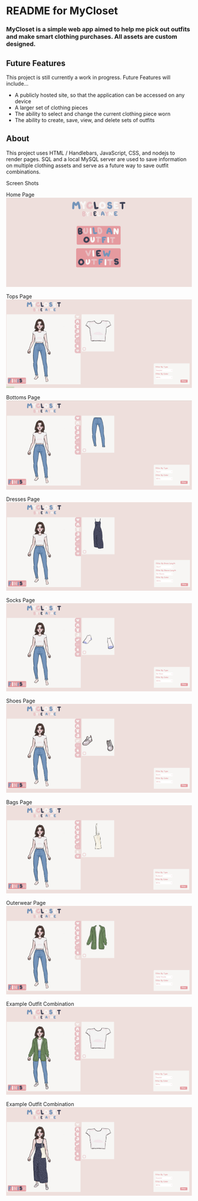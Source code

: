 # README for MyCloset
### MyCloset is a simple web app aimed to help me pick out outfits and make smart clothing purchases. All assets are custom designed. 

## Future Features
This project is still currently a work in progress. Future Features will include...
- A publicly hosted site, so that the application can be accessed on any device 
- A larger set of clothing pieces
- The ability to select and change the current clothing piece worn
- The ability to create, save, view, and delete sets of outfits

## About 
This project uses HTML / Handlebars, JavaScript, CSS, and nodejs to render pages.
SQL and a local MySQL server are used to save information on multiple clothing assets and serve as a future way to save outfit combinations.

Screen Shots

Home Page
![Home Page Photo](https://github.com/METrimble/MyCloset/blob/master/screenshots/Screenshot%202024-07-17%20123425.png)

Tops Page
![Tops Photo](https://github.com/METrimble/MyCloset/blob/master/screenshots/Screenshot%202024-07-17%20123455.png)

Bottoms Page
![Bottoms Photo](https://github.com/METrimble/MyCloset/blob/master/screenshots/Screenshot%202024-07-17%20123518.png)

Dresses Page
![Dresses Photo](https://github.com/METrimble/MyCloset/blob/master/screenshots/Screenshot%202024-07-17%20123534.png)

Socks Page
![Socks Photo](https://github.com/METrimble/MyCloset/blob/master/screenshots/Screenshot%202024-07-17%20123548.png)

Shoes Page
![Shoes Photo](https://github.com/METrimble/MyCloset/blob/master/screenshots/Screenshot%202024-07-17%20123609.png)

Bags Page
![Bags Photo](https://github.com/METrimble/MyCloset/blob/master/screenshots/Screenshot%202024-07-17%20123625.png)

Outerwear Page
![Outerwear Photo](https://github.com/METrimble/MyCloset/blob/master/screenshots/Screenshot%202024-07-17%20123637.png)

Example Outfit Combination
![Example Outfit Combination Photo](https://github.com/METrimble/MyCloset/blob/master/screenshots/Screenshot%202024-07-17%20123822.png)

Example Outfit Combination
![Example Outfit Combination Photo](https://github.com/METrimble/MyCloset/blob/master/screenshots/Screenshot%202024-07-17%20124049.png)
